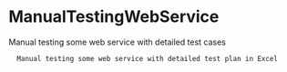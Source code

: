 # ManualTestingWebService
Manual testing some web service with detailed test cases


      Manual testing some web service with detailed test plan in Excel
